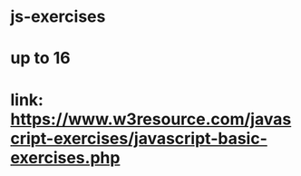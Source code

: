 # js-exercises

# up to 16

# link: https://www.w3resource.com/javascript-exercises/javascript-basic-exercises.php
